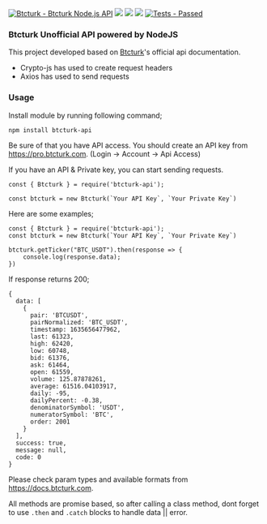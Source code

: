 [![Btcturk - Btcturk Node.js API](https://img.shields.io/badge/Btcturk-Btcturk_Node.js_API-3B82F6)](https://) ![](https://githubbadges.com/star.svg?user=hasanmuzak&repo=btcturk-api&background=059669&color=fff&style=flat) ![](https://img.shields.io/bundlephobia/minzip/btcturk-api?color=34D399) ![](https://img.shields.io/bundlephobia/min/btcturk-api?color=34D399) [![Tests - Passed](https://img.shields.io/badge/Tests-Passed-2ea44f)](https://)

### Btcturk Unofficial API powered by NodeJS
This project developed based on [Btcturk](https://docs.btcturk.com/ "Btcturk")'s official api documentation.

- Crypto-js has used to create request headers
- Axios has used to send requests

### Usage
Install module by running following command;

```
npm install btcturk-api
```

Be sure of that you have API access. You should create an API key from https://pro.btcturk.com. (Login -> Account -> Api Access)

If you have an API & Private key, you can start sending requests.

```
const { Btcturk } = require('btcturk-api');

const btcturk = new Btcturk(`Your API Key`, `Your Private Key`)
```

Here are some examples;

```
const { Btcturk } = require('btcturk-api');
const btcturk = new Btcturk(`Your API Key`, `Your Private Key`)

btcturk.getTicker("BTC_USDT").then(response => {
    console.log(response.data);
})
```

If response returns 200;
```
{
  data: [
    {
      pair: 'BTCUSDT',
      pairNormalized: 'BTC_USDT',
      timestamp: 1635656477962,
      last: 61323,
      high: 62420,
      low: 60748,
      bid: 61376,
      ask: 61464,
      open: 61559,
      volume: 125.87878261,
      average: 61516.04103917,
      daily: -95,
      dailyPercent: -0.38,
      denominatorSymbol: 'USDT',
      numeratorSymbol: 'BTC',
      order: 2001
    }
  ],
  success: true,
  message: null,
  code: 0
}
```

Please check param types and available formats from https://docs.btcturk.com.

All methods are promise based, so after calling a class method, dont forget to use `.then` and `.catch` blocks to handle data || error.
